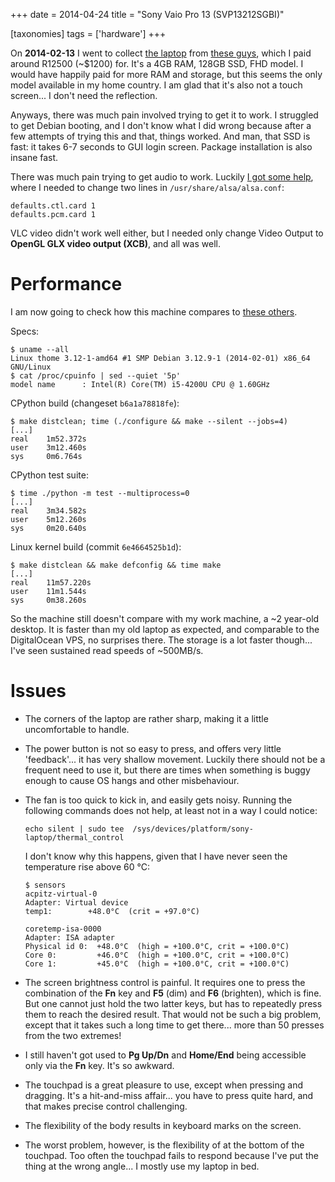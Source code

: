 +++
date = 2014-04-24
title = "Sony Vaio Pro 13 (SVP13212SGBI)"

[taxonomies]
tags = ['hardware']
+++

On **2014-02-13** I went to collect [the laptop] from [these guys],
which I paid around R12500 (~$1200) for. It's a 4GB RAM, 128GB SSD,
FHD model. I would have happily paid for more RAM and storage, but this
seems the only model available in my home country. I am glad that it's
also not a touch screen... I don't need the reflection.

Anyways, there was much pain involved trying to get it to work. I
struggled to get Debian booting, and I don't know what I did wrong
because after a few attempts of trying this and that, things worked. And
man, that SSD is fast: it takes 6-7 seconds to GUI login screen. Package
installation is also insane fast.

There was much pain trying to get audio to work. Luckily [I got some
help], where I needed to change two lines in
`/usr/share/alsa/alsa.conf`:

    defaults.ctl.card 1
    defaults.pcm.card 1

VLC video didn't work well either, but I needed only change Video
Output to **OpenGL GLX video output (XCB)**, and all was well.

Performance
===========

I am now going to check how this machine compares to [these others].

Specs:

    $ uname --all
    Linux thome 3.12-1-amd64 #1 SMP Debian 3.12.9-1 (2014-02-01) x86_64 GNU/Linux
    $ cat /proc/cpuinfo | sed --quiet '5p'
    model name      : Intel(R) Core(TM) i5-4200U CPU @ 1.60GHz

CPython build (changeset `b6a1a78818fe`):

    $ make distclean; time (./configure && make --silent --jobs=4)
    [...]
    real    1m52.372s
    user    3m12.460s
    sys     0m6.764s

CPython test suite:

    $ time ./python -m test --multiprocess=0
    [...]
    real    3m34.582s
    user    5m12.260s
    sys     0m20.640s

Linux kernel build (commit `6e4664525b1d`):

    $ make distclean && make defconfig && time make
    [...]
    real    11m57.220s
    user    11m1.544s
    sys     0m38.260s

So the machine still doesn't compare with my work machine, a ~2
year-old desktop. It is faster than my old laptop as expected, and
comparable to the DigitalOcean VPS, no surprises there. The storage is a
lot faster though... I've seen sustained read speeds of ~500MB/s.

Issues
======

-   The corners of the laptop are rather sharp, making it a little
    uncomfortable to handle.
-   The power button is not so easy to press, and offers very little
    'feedback'... it has very shallow movement. Luckily there should
    not be a frequent need to use it, but there are times when something
    is buggy enough to cause OS hangs and other misbehaviour.
-   The fan is too quick to kick in, and easily gets noisy. Running the
    following commands does not help, at least not in a way I could
    notice:

        echo silent | sudo tee  /sys/devices/platform/sony-laptop/thermal_control

    I don't know why this happens, given that I have never seen the
    temperature rise above 60 °C:

        $ sensors
        acpitz-virtual-0
        Adapter: Virtual device
        temp1:        +48.0°C  (crit = +97.0°C)

        coretemp-isa-0000
        Adapter: ISA adapter
        Physical id 0:  +48.0°C  (high = +100.0°C, crit = +100.0°C)
        Core 0:         +46.0°C  (high = +100.0°C, crit = +100.0°C)
        Core 1:         +45.0°C  (high = +100.0°C, crit = +100.0°C)

-   The screen brightness control is painful. It requires one to press
    the combination of the **Fn** key and **F5** (dim) and **F6**
    (brighten), which is fine. But one cannot just hold the two latter
    keys, but has to repeatedly press them to reach the desired result.
    That would not be such a big problem, except that it takes such a
    long time to get there... more than 50 presses from the two
    extremes!
-   I still haven't got used to **Pg Up/Dn** and **Home/End** being
    accessible only via the **Fn** key. It's so awkward.
-   The touchpad is a great pleasure to use, except when pressing and
    dragging. It's a hit-and-miss affair... you have to press quite
    hard, and that makes precise control challenging.
-   The flexibility of the body results in keyboard marks on the screen.
-   The worst problem, however, is the flexibility of at the bottom of
    the touchpad. Too often the touchpad fails to respond because I've
    put the thing at the wrong angle... I mostly use my laptop in bed.

  [the laptop]: http://www.youtube.com/watch?v=Xq-ZBke68tA
  [these guys]: http://www.comx.co.za
  [I got some help]: https://wiki.archlinux.org/index.php/Sony_Vaio_Pro_SVP-1x21#Sound
  [these others]: http://tshepang.net/a-bit-of-benchmarking
